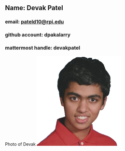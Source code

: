 ## Name: Devak Patel 
### email: pateld10@rpi.edu 
### github account: dpakalarry
### mattermost handle: devakpatel
Photo of Devak ![Devak](images/Devak.png)
